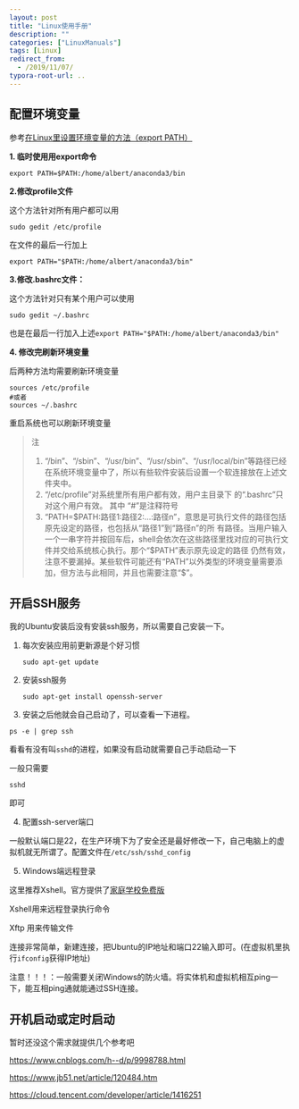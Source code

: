 ```yaml
---
layout: post
title: "Linux使用手册"
description: ""
categories: ["LinuxManuals"]
tags: [Linux]
redirect_from:
  - /2019/11/07/
typora-root-url: ..
---
```


## 配置环境变量

参考[在Linux里设置环境变量的方法（export PATH）](https://www.cnblogs.com/amboyna/archive/2008/03/08/1096024.html)

**1. 临时使用用export命令**

```shell
export PATH=$PATH:/home/albert/anaconda3/bin
```

**2.修改profile文件**

这个方法针对所有用户都可以用

```shell
sudo gedit /etc/profile
```

在文件的最后一行加上

```
export PATH="$PATH:/home/albert/anaconda3/bin"
```

**3.修改.bashrc文件：**

这个方法针对只有某个用户可以使用

```shell
sudo gedit ~/.bashrc
```

也是在最后一行加入上述`export PATH="$PATH:/home/albert/anaconda3/bin"`

**4. 修改完刷新环境变量**

后两种方法均需要刷新环境变量

```shell
sources /etc/profile
#或者
sources ~/.bashrc
```

重启系统也可以刷新环境变量

> 注
>
> 1. “/bin”、“/sbin”、“/usr/bin”、“/usr/sbin”、“/usr/local/bin”等路径已经在系统环境变量中了，所以有些软件安装后设置一个软连接放在上述文件夹中。
> 2.  “/etc/profile”对系统里所有用户都有效，用户主目录下 的“.bashrc”只对这个用户有效。 其中 “#”是注释符号 
> 3.  “PATH=\$PATH:路径1:路径2:...:路径n”，意思是可执行文件的路径包括原先设定的路径，也包括从“路径1”到“路径n”的所 有路径。当用户输入一个一串字符并按回车后，shell会依次在这些路径里找对应的可执行文件并交给系统核心执行。那个“​\$PATH”表示原先设定的路径 仍然有效，注意不要漏掉。某些软件可能还有“PATH”以外类型的环境变量需要添加，但方法与此相同，并且也需要注意“$”。

## 开启SSH服务

我的Ubuntu安装后没有安装ssh服务，所以需要自己安装一下。

1. 每次安装应用前更新源是个好习惯

   ```shell
   sudo apt-get update
   ```

2. 安装ssh服务

   ```shell
   sudo apt-get install openssh-server
   ```

3. 安装之后他就会自己启动了，可以查看一下进程。

```
ps -e | grep ssh
```

​	看看有没有叫`sshd`的进程，如果没有启动就需要自己手动启动一下

一般只需要

```shell
sshd
```

即可

4. 配置ssh-server端口

一般默认端口是22，在生产环境下为了安全还是最好修改一下，自己电脑上的虚拟机就无所谓了。配置文件在` /etc/ssh/sshd_config `

5. Windows端远程登录

这里推荐Xshell。官方提供了[家庭学校免费版]( https://www.netsarang.com/zh/free-for-home-school/ )

 Xshell用来远程登录执行命令

Xftp 用来传输文件

连接非常简单，新建连接，把Ubuntu的IP地址和端口22输入即可。(在虚拟机里执行`ifconfig`获得IP地址)

注意！！！：一般需要关闭Windows的防火墙。将实体机和虚拟机相互ping一下，能互相ping通就能通过SSH连接。

## 开机启动或定时启动

暂时还没这个需求就提供几个参考吧

 https://www.cnblogs.com/h--d/p/9998788.html 

 https://www.jb51.net/article/120484.htm 

 https://cloud.tencent.com/developer/article/1416251 



